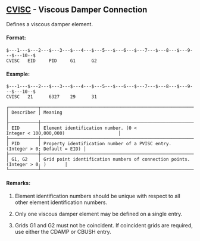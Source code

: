 ## [CVISC](https://help.hexagonmi.com/bundle/MSC_Nastran_2022.4/page/Nastran_Combined_Book/qrg/bulkc2/TOC.CVISC.xhtml) - Viscous Damper Connection

Defines a viscous damper element.

#### Format:

```nastran
$---1---$---2---$---3---$---4---$---5---$---6---$---7---$---8---$---9---$---10--$
CVISC   EID     PID     G1      G2                                              
```
#### Example:

```nastran
$---1---$---2---$---3---$---4---$---5---$---6---$---7---$---8---$---9---$---10--$
CVISC   21      6327    29      31                                              
```
```text
┌───────────┬───────────────────────────────────────────────────────────────────────────────┐
│ Describer │ Meaning                                                                       │
├───────────┼───────────────────────────────────────────────────────────────────────────────┤
│ EID       │ Element identification number. (0 < Integer < 100,000,000)                    │
├───────────┼───────────────────────────────────────────────────────────────────────────────┤
│ PID       │ Property identification number of a PVISC entry. (Integer > 0; Default = EID) │
├───────────┼───────────────────────────────────────────────────────────────────────────────┤
│ G1, G2    │ Grid point identification numbers of connection points. (Integer > 0; )       │
└───────────┴───────────────────────────────────────────────────────────────────────────────┘
```
#### Remarks:

1. Element identification numbers should be unique with respect to all other element identification numbers.

2. Only one viscous damper element may be defined on a single entry.

3. Grids G1 and G2 must not be coincident. If coincident grids are required, use either the CDAMP or CBUSH entry.

